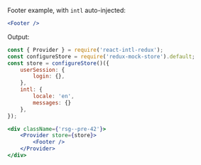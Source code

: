 Footer example, with `intl` auto-injected:

```jsx static
<Footer />
```

Output:

```jsx noeditor
const { Provider } = require('react-intl-redux');
const configureStore = require('redux-mock-store').default;
const store = configureStore()({
    userSession: {
        login: {},
    },
    intl: {
        locale: 'en',
        messages: {}
    },
});

<div className={'rsg--pre-42'}>
    <Provider store={store}>
        <Footer />
    </Provider>
</div>
```
